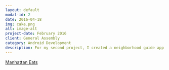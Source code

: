 ```yaml
---
layout: default
modal-id: 2
date: 2016-04-18
img: cake.png
alt: image-alt
project-date: February 2016
client: General Assembly
category: Android Development
description: For my second project, I created a neighborhood guide app. My app allows a user to browse through a pre-populated list of restaurants in the area, display the restaurant's information, and it allows you to map your way to the restaurant. I stored my restaurant data in an SQLite database and using a SQLiteOpenDatabaseHelper, my app can search, retrieve, and edit the columns of restaurant data. The app includes the use of an ArrayAdapter, Listeners, and Intents as well as the implementation of some material design.
---
```


<a href = "https://github.com/chris-shum/Project-2">Manhattan Eats</a>

